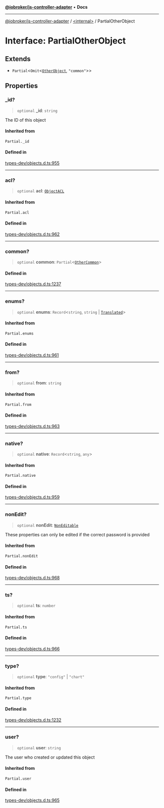 [**@iobroker/js-controller-adapter**](../../README.md) • **Docs**

***

[@iobroker/js-controller-adapter](../../globals.md) / [\<internal\>](../README.md) / PartialOtherObject

# Interface: PartialOtherObject

## Extends

- `Partial`\<`Omit`\<[`OtherObject`](OtherObject.md), `"common"`\>\>

## Properties

### \_id?

> `optional` **\_id**: `string`

The ID of this object

#### Inherited from

`Partial._id`

#### Defined in

[types-dev/objects.d.ts:955](https://github.com/ioBroker/ioBroker.js-controller/blob/40cb80c182f7d6dd76c85ace42cdd78fa9b7a8dc/packages/types-dev/objects.d.ts#L955)

***

### acl?

> `optional` **acl**: [`ObjectACL`](ObjectACL.md)

#### Inherited from

`Partial.acl`

#### Defined in

[types-dev/objects.d.ts:962](https://github.com/ioBroker/ioBroker.js-controller/blob/40cb80c182f7d6dd76c85ace42cdd78fa9b7a8dc/packages/types-dev/objects.d.ts#L962)

***

### common?

> `optional` **common**: `Partial`\<[`OtherCommon`](OtherCommon.md)\>

#### Defined in

[types-dev/objects.d.ts:1237](https://github.com/ioBroker/ioBroker.js-controller/blob/40cb80c182f7d6dd76c85ace42cdd78fa9b7a8dc/packages/types-dev/objects.d.ts#L1237)

***

### enums?

> `optional` **enums**: `Record`\<`string`, `string` \| [`Translated`](../type-aliases/Translated.md)\>

#### Inherited from

`Partial.enums`

#### Defined in

[types-dev/objects.d.ts:961](https://github.com/ioBroker/ioBroker.js-controller/blob/40cb80c182f7d6dd76c85ace42cdd78fa9b7a8dc/packages/types-dev/objects.d.ts#L961)

***

### from?

> `optional` **from**: `string`

#### Inherited from

`Partial.from`

#### Defined in

[types-dev/objects.d.ts:963](https://github.com/ioBroker/ioBroker.js-controller/blob/40cb80c182f7d6dd76c85ace42cdd78fa9b7a8dc/packages/types-dev/objects.d.ts#L963)

***

### native?

> `optional` **native**: `Record`\<`string`, `any`\>

#### Inherited from

`Partial.native`

#### Defined in

[types-dev/objects.d.ts:959](https://github.com/ioBroker/ioBroker.js-controller/blob/40cb80c182f7d6dd76c85ace42cdd78fa9b7a8dc/packages/types-dev/objects.d.ts#L959)

***

### nonEdit?

> `optional` **nonEdit**: [`NonEditable`](NonEditable.md)

These properties can only be edited if the correct password is provided

#### Inherited from

`Partial.nonEdit`

#### Defined in

[types-dev/objects.d.ts:968](https://github.com/ioBroker/ioBroker.js-controller/blob/40cb80c182f7d6dd76c85ace42cdd78fa9b7a8dc/packages/types-dev/objects.d.ts#L968)

***

### ts?

> `optional` **ts**: `number`

#### Inherited from

`Partial.ts`

#### Defined in

[types-dev/objects.d.ts:966](https://github.com/ioBroker/ioBroker.js-controller/blob/40cb80c182f7d6dd76c85ace42cdd78fa9b7a8dc/packages/types-dev/objects.d.ts#L966)

***

### type?

> `optional` **type**: `"config"` \| `"chart"`

#### Inherited from

`Partial.type`

#### Defined in

[types-dev/objects.d.ts:1232](https://github.com/ioBroker/ioBroker.js-controller/blob/40cb80c182f7d6dd76c85ace42cdd78fa9b7a8dc/packages/types-dev/objects.d.ts#L1232)

***

### user?

> `optional` **user**: `string`

The user who created or updated this object

#### Inherited from

`Partial.user`

#### Defined in

[types-dev/objects.d.ts:965](https://github.com/ioBroker/ioBroker.js-controller/blob/40cb80c182f7d6dd76c85ace42cdd78fa9b7a8dc/packages/types-dev/objects.d.ts#L965)
